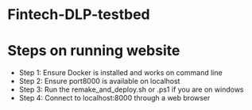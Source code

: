 # Fintech-DLP-testbed

# Steps on running website
- Step 1: Ensure Docker is installed and works on command line
- Step 2: Ensure port8000 is available on localhost
- Step 3: Run the remake_and_deploy.sh or .ps1 if you are on windows
- Step 4: Connect to localhost:8000 through a web browser
